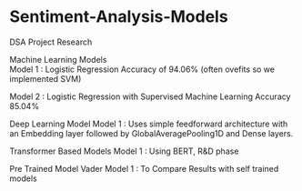 # Sentiment-Analysis-Models
DSA Project Research 

Machine Learning Models   
Model 1 : Logistic Regression Accuracy of 94.06% (often ovefits so we implemented SVM)

Model 2 : Logistic Regression with Supervised Machine Learning Accuracy 85.04%

Deep Learning Model
Model 1 : Uses simple feedforward architecture with an Embedding layer followed by GlobalAveragePooling1D and Dense layers.

Transformer Based Models 
Model 1 : Using BERT, R&D phase 

Pre Trained Model Vader
Model 1 :  To Compare Results with self trained models